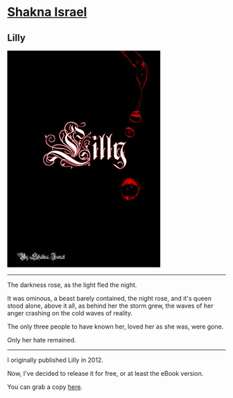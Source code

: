 # [Shakna Israel](/)

## Lilly

![Lilly](/lilly.jpg)

---

The darkness rose, as the light fled the night.

It was ominous, a beast barely contained, the night rose, and it's queen stood alone, above it all, as behind her the storm grew, the waves of her anger crashing on the cold waves of reality.

The only three people to have known her, loved her as she was, were gone.

Only her hate remained.

---

I originally published Lilly in 2012.

Now, I've decided to release it for free, or at least the eBook version.

You can grab a copy [here](https://shakna.keybase.pub/Lilly.epub).
